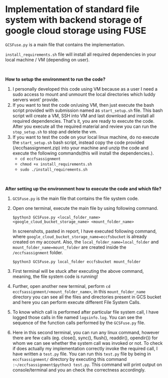 # Implementation of standard file system with backend storage of google cloud storage using FUSE

`GCSFuse.py` is a main file that contains the implementation.

`install_requirements.sh` file will install all required dependencies in your local machine / VM (depending on user).


<br>

**How to setup the environment to run the code?**

  1. I personally developed this code using VM because as a user I need a sudo access to mount and unmount the local directories which luddy servers wont' provide.
  2. If you want to test the code on/using VM, then just execute the bash script provided with submission named as `start_setup.sh` file. This bash script will create a VM, SSH into VM and last download and install all required dependencies. That's it, you are ready to execute the code. After you execute all the required material and review you can run the `stop_setup.sh` to stop and delete the vm.
  3. If you want to test the code on your local linux machine, do no execute the `start_setup.sh` bash script, instead copy the code provided (/eccfsassignment.zip) into your machine and unzip the code and execute the following commands(this will install the dependencies.).
        - `cd eccfsassignment`
        - `chmod +x install_requirements.sh`
        - `sudo ./install_requirements.sh`

<br>
    
**After setting up the environment how to execute the code and which file?**

  1. `GCSFuse.py` is the main file that contains the file system code.
  2. Open one terminal, execute the main file by using following command.
  
     `$python3 GCSFuse.py <local_folder_name> <google_cloud_bucket_storage_name> <mount_folder_name>`
     
     In screenshots, pasted in report, I have executed following command, where `google_cloud_bucket_storage_name=eccfsbucket` is already created on my account. Also, the `local_folder_name=local_folder` and `mount_folder_name=mount_folder` are created inside the `/eccfsassignment` folder.
     
     `$python3 GCSFuse.py local_folder eccfsbucket mount_folder`
     
  2. First terminal will be stuck after executing the above command, meaning, the file system code is running!
  
  3. Further, open another new terminal, perform `cd eccfsassignment/<mount_folder_name>`, in this `mount_folder_name` directory you can see all the files and directories present in GCS bucket and here you can perform execute different File System Calls.
  
  4. To know which call is performed after particular file system call, I have logged those calls in file named `logsinfo.log`. You can see the sequence of the function calls performed by the `GCSFuse.py` file.
  
  5. Here in this second terminal, you can run any linux command, however there are few calls (eg. close(), sync(), flush(), readdir(), opendir()) for whom we can see whether the system call was invoked or not. To check if does actually my implementation correctly invoke the required call, I have written a `test.py` file. You can run this `test.py` file by being in `eccfsassignment/` directory by executing this command `:~/eccfsassignment$python3 test.py`. This command will print output on console/terminal and you an check the correctness accordingly.
  
